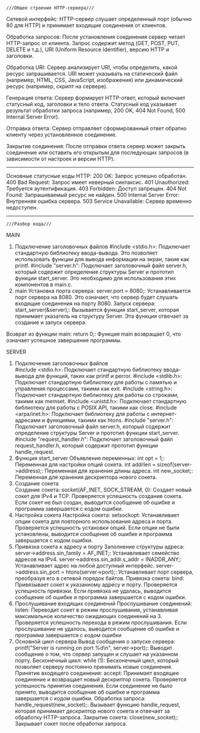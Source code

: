     ///Общее строение HTTP-сервера///

Сетевой интерфейс:
  HTTP-сервер слушает определенный порт (обычно 80 для HTTP) и принимает входящие соединения от клиентов.

Обработка запросов:
  После установления соединения сервер читает HTTP-запрос от клиента.
  Запрос содержит метод (GET, POST, PUT, DELETE и т.д.), URI (Uniform Resource Identifier), версию HTTP и заголовки.

Обработка URI:
  Сервер анализирует URI, чтобы определить, какой ресурс запрашивается.
  URI может указывать на статический файл (например, HTML, CSS, JavaScript, изображения) или динамический ресурс (например, скрипт на сервере).

Генерация ответа:
  Сервер формирует HTTP-ответ, который включает статусный код, заголовки и тело ответа.
  Статусный код указывает результат обработки запроса (например, 200 OK, 404 Not Found, 500 Internal Server Error).

Отправка ответа:
  Сервер отправляет сформированный ответ обратно клиенту через установленное соединение.

Закрытие соединения:
  После отправки ответа сервер может закрыть соединение или оставить его открытым для последующих запросов (в зависимости от настроек и версии HTTP).
_____________________________________________________________________________________

Основные статусные коды HTTP:
  200 OK: Запрос успешно обработан.
  400 Bad Request: Запрос имеет неверный синтаксис.
  401 Unauthorized: Требуется аутентификация.
  403 Forbidden: Доступ запрещен.
  404 Not Found: Запрашиваемый ресурс не найден.
  500 Internal Server Error: Внутренняя ошибка сервера.
  503 Service Unavailable: Сервер временно недоступен.
_____________________________________________________________________________________


    ///Разбор кода///
MAIN
1. Подключение заголовочных файлов
  #include <stdio.h>: Подключает стандартную библиотеку ввода-вывода. Это позволяет использовать функции для вывода информации на экран, такие как printf.
  #include "server.h": Подключает заголовочный файл server.h, который содержит определение структуры Server и прототип функции start_server. Это необходимо для использования этих компонентов в main.c.
2. main
  Установка порта сервера:
    server.port = 8080;: Устанавливается порт сервера на 8080. Это означает, что сервер будет слушать входящие соединения на порту 8080.
  Запуск сервера:
    start_server(&server);: Вызывается функция start_server, которая принимает указатель на структуру Server. Эта функция отвечает за создание и запуск сервера.

  Возврат из функции main:
    return 0;: Функция main возвращает 0, что означает успешное завершение программы.

    

SERVER
1. Подключение заголовочных файлов   
    #include <stdio.h>: Подключает стандартную библиотеку ввода-вывода для функций, таких как printf и perror.
    #include <stdlib.h>: Подключает стандартную библиотеку для работы с памятью и управления процессами, такими как exit.
    #include <string.h>: Подключает стандартную библиотеку для работы со строками, такими как memset.
    #include <unistd.h>: Подключает стандартную библиотеку для работы с POSIX API, такими как close.
    #include <arpa/inet.h>: Подключает библиотеку для работы с интернет-адресами и функциями, такими как htons.
    #include "server.h": Подключает заголовочный файл server.h, который содержит определение структуры Server и прототип функции start_server.
    #include "request_handler.h": Подключает заголовочный файл request_handler.h, который содержит прототип функции handle_request.
2. Функция start_server
    Объявление переменных:
        int opt = 1;: Переменная для настройки опций сокета.
        int addrlen = sizeof(server->address);: Переменная для хранения длины адреса.
        int new_socket;: Переменная для хранения дескриптора нового сокета.
3. Создание сокета    
    Создание сокета:
        socket(AF_INET, SOCK_STREAM, 0): Создает новый сокет для IPv4 и TCP.
        Проверяется успешность создания сокета. Если сокет не был создан, выводится сообщение об ошибке и программа завершается с кодом ошибки.
4. Настройка сокета
    Настройка сокета:
        setsockopt: Устанавливает опции сокета для повторного использования адреса и порта.
        Проверяется успешность установки опций. Если опции не были установлены, выводится сообщение об ошибке и программа завершается с кодом ошибки.
5. Привязка сокета к адресу и порту
    Заполнение структуры адреса:
        server->address.sin_family = AF_INET;: Устанавливает семейство адресов на IPv4.
        server->address.sin_addr.s_addr = INADDR_ANY;: Устанавливает адрес на любой доступный интерфейс.
        server->address.sin_port = htons(server->port);: Устанавливает порт сервера, преобразуя его в сетевой порядок байтов.
    Привязка сокета:
        bind: Привязывает сокет к указанному адресу и порту.
        Проверяется успешность привязки. Если привязка не удалась, выводится сообщение об ошибке и программа завершается с кодом ошибки.
6. Прослушивание входящих соединений
     Прослушивание соединений:
        listen: Переводит сокет в режим прослушивания, устанавливая максимальное количество ожидающих соединений на 3.
        Проверяется успешность перехода в режим прослушивания. Если прослушивание не удалось, выводится сообщение об ошибке и программа завершается с кодом ошибки
7. Основной цикл сервера
    Вывод сообщения о запуске сервера:
        printf("Server is running on port %d\n", server->port);: Выводит сообщение о том, что сервер запущен и слушает на указанном порту.
    Бесконечный цикл:
        while (1): Бесконечный цикл, который позволяет серверу постоянно принимать новые соединения.
    Принятие входящего соединения:
        accept: Принимает входящее соединение и возвращает новый дескриптор сокета.
        Проверяется успешность принятия соединения. Если соединение не было принято, выводится сообщение об ошибке и программа завершается с кодом ошибки.
    Обработка запроса:
        handle_request(new_socket);: Вызывает функцию handle_request, которая принимает дескриптор нового сокета и отвечает за обработку HTTP-запроса.
    Закрытие сокета:
        close(new_socket);: Закрывает сокет после обработки запроса.

